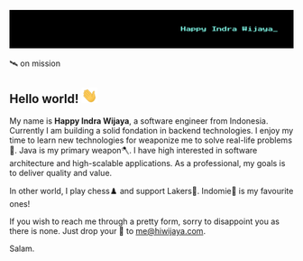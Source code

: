 [![Header](https://raw.githubusercontent.com/hiwijaya/hiwijaya/master/img/header.png "hiwijaya.com")](https://hiwijaya.com/)

🛰️ on mission

## Hello world! <img src="https://raw.githubusercontent.com/hiwijaya/hiwijaya/master/img/hi.gif" width="28px">

My name is **Happy Indra Wijaya**, a software engineer from Indonesia. Currently I am building a solid fondation in backend technologies. I enjoy my time to learn new technologies for weaponize me to solve real-life problems🧩. Java is my primary weapon🪓. I have high interested in software architecture and high-scalable applications. As a professional, my goals is to deliver quality and value.

In other world, I play chess♟️ and support Lakers🏀. Indomie🍜 is my favourite ones!

If you wish to reach me through a pretty form, sorry to disappoint you as there is none. Just drop your 💬 to me@hiwijaya.com.

Salam.
